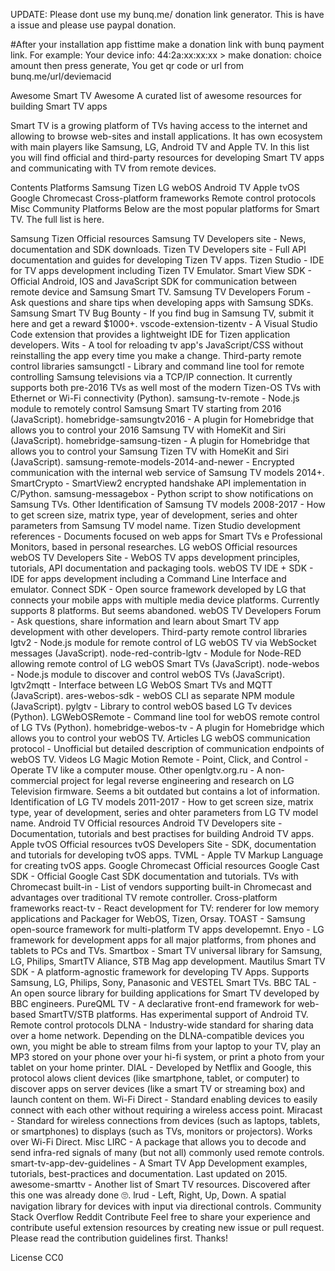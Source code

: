 UPDATE: Please dont use my bunq.me/ donation link generator. This is have a issue and please use paypal donation.

#After your installation app fisttime make a donation link with bunq payment link.
For example: Your device info: 44:2a:xx:xx:xx > make donation: choice amount then press generate, You get qr code or url from bunq.me/url/deviemacid

Awesome Smart TV Awesome
A curated list of awesome resources for building Smart TV apps



Smart TV is a growing platform of TVs having access to the internet and allowing to browse web-sites and install applications. It has own ecosystem with main players like Samsung, LG, Android TV and Apple TV. In this list you will find official and third-party resources for developing Smart TV apps and communicating with TV from remote devices.

Contents
Platforms
Samsung Tizen
LG webOS
Android TV
Apple tvOS
Google Chromecast
Cross-platform frameworks
Remote control protocols
Misc
Community
Platforms
Below are the most popular platforms for Smart TV. The full list is here.

Samsung Tizen
Official resources
Samsung TV Developers site - News, documentation and SDK downloads.
Tizen TV Developers site - Full API documentation and guides for developing Tizen TV apps.
Tizen Studio - IDE for TV apps development including Tizen TV Emulator.
Smart View SDK - Official Android, IOS and JavaScript SDK for communication between remote device and Samsung Smart TV.
Samsung TV Developers Forum - Ask questions and share tips when developing apps with Samsung SDKs.
Samsung Smart TV Bug Bounty - If you find bug in Samsung TV, submit it here and get a reward $1000+.
vscode-extension-tizentv - A Visual Studio Code extension that provides a lightweight IDE for Tizen application developers.
Wits - A tool for reloading tv app's JavaScript/CSS without reinstalling the app every time you make a change.
Third-party remote control libraries
samsungctl - Library and command line tool for remote controlling Samsung televisions via a TCP/IP connection. It currently supports both pre-2016 TVs as well most of the modern Tizen-OS TVs with Ethernet or Wi-Fi connectivity (Python).
samsung-tv-remote - Node.js module to remotely control Samsung Smart TV starting from 2016 (JavaScript).
homebridge-samsungtv2016 - A plugin for Homebridge that allows you to control your 2016 Samsung TV with HomeKit and Siri (JavaScript).
homebridge-samsung-tizen - A plugin for Homebridge that allows you to control your Samsung Tizen TV with HomeKit and Siri (JavaScript).
samsung-remote-models-2014-and-newer - Encrypted communication with the internal web service of Samsung TV models 2014+.
SmartCrypto - SmartView2 encrypted handshake API implementation in C/Python.
samsung-messagebox - Python script to show notifications on Samsung TVs.
Other
Identification of Samsung TV models 2008-2017 - How to get screen size, matrix type, year of development, series and ohter parameters from Samsung TV model name.
Tizen Studio development references - Documents focused on web apps for Smart TVs e Professional Monitors, based in personal researches.
LG webOS
Official resources
webOS TV Developers Site - WebOS TV apps development principles, tutorials, API documentation and packaging tools.
webOS TV IDE + SDK - IDE for apps development including a Command Line Interface and emulator.
Connect SDK - Open source framework developed by LG that connects your mobile apps with multiple media device platforms. Currently supports 8 platforms. But seems abandoned.
webOS TV Developers Forum - Ask questions, share information and learn about Smart TV app development with other developers.
Third-party remote control libraries
lgtv2 - Node.js module for remote control of LG webOS TV via WebSocket messages (JavaScript).
node-red-contrib-lgtv - Module for Node-RED allowing remote control of LG webOS Smart TVs (JavaScript).
node-webos - Node.js module to discover and control webOS TVs (JavaScript).
lgtv2mqtt - Interface between LG WebOS Smart TVs and MQTT (JavaScript).
ares-webos-sdk - webOS CLI as separate NPM module (JavaScript).
pylgtv - Library to control webOS based LG Tv devices (Python).
LGWebOSRemote - Command line tool for webOS remote control of LG TVs (Python).
homebridge-webos-tv - A plugin for Homebridge which allows you to control your webOS TV.
Articles
LG webOS communication protocol - Unofficial but detailed description of communication endpoints of webOS TV.
Videos
LG Magic Motion Remote - Point, Click, and Control - Operate TV like a computer mouse.
Other
openlgtv.org.ru - A non-commercial project for legal reverse engineering and research on LG Television firmware. Seems a bit outdated but contains a lot of information.
Identification of LG TV models 2011-2017 - How to get screen size, matrix type, year of development, series and ohter parameters from LG TV model name.
Android TV
Official resources
Android TV Developers site - Documentation, tutorials and best practises for building Android TV apps.
Apple tvOS
Official resources
tvOS Developers Site - SDK, documentation and tutorials for developing tvOS apps.
TVML - Apple TV Markup Language for creating tvOS apps.
Google Chromecast
Official resources
Google Cast SDK - Official Google Cast SDK documentation and tutorials.
TVs with Chromecast built-in - List of vendors supporting built-in Chromecast and advantages over traditional TV remote controller.
Cross-platform frameworks
react-tv - React development for TV: renderer for low memory applications and Packager for WebOS, Tizen, Orsay.
TOAST - Samsung open-source framework for multi-platform TV apps developemnt.
Enyo - LG framework for development apps for all major platforms, from phones and tablets to PCs and TVs.
Smartbox - Smart TV universal library for Samsung, LG, Philips, SmartTV Aliance, STB Mag app development.
Mautilus Smart TV SDK - A platform-agnostic framework for developing TV Apps. Supports Samsung, LG, Philips, Sony, Panasonic and VESTEL Smart TVs.
BBC TAL - An open source library for building applications for Smart TV developed by BBC engineers.
PureQML TV - A declarative front-end framework for web-based SmartTV/STB platforms. Has experimental support of Android TV.
Remote control protocols
DLNA - Industry-wide standard for sharing data over a home network. Depending on the DLNA-compatible devices you own, you might be able to stream films from your laptop to your TV, play an MP3 stored on your phone over your hi-fi system, or print a photo from your tablet on your home printer.
DIAL - Developed by Netflix and Google, this protocol alows client devices (like smartphone, tablet, or computer) to discover apps on server devices (like a smart TV or streaming box) and launch content on them.
Wi-Fi Direct - Standard enabling devices to easily connect with each other without requiring a wireless access point.
Miracast - Standard for wireless connections from devices (such as laptops, tablets, or smartphones) to displays (such as TVs, monitors or projectors). Works over Wi-Fi Direct.
Misc
LIRC - A package that allows you to decode and send infra-red signals of many (but not all) commonly used remote controls.
smart-tv-app-dev-guidelines - A Smart TV App Development examples, tutorials, best-practices and documentation. Last updated on 2015.
awesome-smarttv - Another list of Smart TV resources. Discovered after this one was already done 🙄.
lrud - Left, Right, Up, Down. A spatial navigation library for devices with input via directional controls.
Community
Stack Overflow
Reddit
Contribute
Feel free to share your experience and contribute useful extension resources by creating new issue or pull request. Please read the contribution guidelines first. Thanks!

License
CC0
